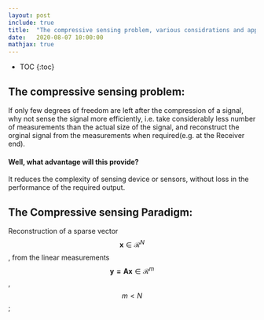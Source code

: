 ```yaml
---
layout: post
include: true
title:  "The compressive sensing problem, various considrations and applications in general"
date:   2020-08-07 10:00:00
mathjax: true
---
```

* TOC
{:toc}
## The compressive sensing problem:
If only few degrees of freedom are left after the compression of a signal, why not sense the signal more efficiently, i.e. take considerably less number of measurements than the actual size of the
signal, and reconstruct the orginal signal from the measurements when required(e.g. at the Receiver end).
#### Well, what advantage will this provide?
It reduces the complexity of sensing device or sensors, without loss in the performance of the required output. 
## The Compressive sensing Paradigm:
Reconstruction of a sparse vector $$ \mathbf{x} \in \mathcal{R}^{N} $$, from the linear measurements $$ \mathbf{y = Ax} \in \mathcal{R}^m $$ , $$ m<N $$;
 